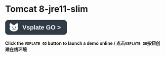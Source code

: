 # Tomcat 8-jre11-slim

<a href="https://www.vsplate.com/?docker-compose=https://github.com/vsplate/dcenvs/tomcat/8-jre11-slim"><img alt="VSPLATE GO" src="https://raw.githubusercontent.com/vsplate/images/master/vsgo_btn.png" width="200px"></a>

**Click the `VSPLATE GO` button to launch a demo online / 点击`VSPLATE GO`按钮创建在线环境**